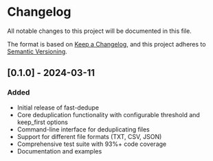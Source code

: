 # Changelog

All notable changes to this project will be documented in this file.

The format is based on [Keep a Changelog](https://keepachangelog.com/en/1.0.0/),
and this project adheres to [Semantic Versioning](https://semver.org/spec/v2.0.0.html).

## [0.1.0] - 2024-03-11

### Added
- Initial release of fast-dedupe
- Core deduplication functionality with configurable threshold and keep_first options
- Command-line interface for deduplicating files
- Support for different file formats (TXT, CSV, JSON)
- Comprehensive test suite with 93%+ code coverage
- Documentation and examples 